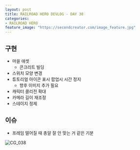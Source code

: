 ```yaml
---
layout: post
title: RAILROAD HERO DEVLOG - DAY 38
categories:
- RAILROAD HERO
feature_image: "https://secondcreator.com/image_feature.jpg"
---
```


## 구현
- 마을 애셋
  - 콘크리트 빌딩
- 스위치 모양 변경
- 튜토리얼 아이콘 표시 팝업시 시간 정지
  - 향후 이미지 추가 필요
- 캐릭터 콜리전 확대
- 카메라 길이 재조정
- 스테이지 정제

## 이슈
- 프레임 떨어질 때 총알 잘 안 맞는 거 같은 기분

![CG_038](https://secondcreator.com/blog/imgs/CG_038.PNG)
